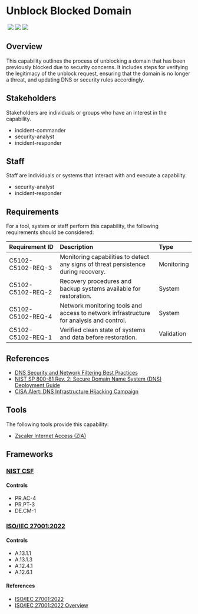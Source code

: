 # Unblock Blocked Domain
&nbsp;![](https://img.shields.io/badge/ID-C5102-blue)&nbsp;![](https://img.shields.io/badge/Phase-Recovery_%28P0005%29-blue)&nbsp;![](https://img.shields.io/badge/Category-Network-blue)
## Overview
This capability outlines the process of unblocking a domain that has been previously blocked due to security concerns. It includes steps for verifying the legitimacy of the unblock request, ensuring that the domain is no longer a threat, and updating DNS or security rules accordingly.

## Stakeholders
Stakeholders are individuals or groups who have an interest in the capability.

- incident-commander
- security-analyst
- incident-responder

## Staff
Staff are individuals or systems that interact with and execute a capability.

- security-analyst
- incident-responder

## Requirements
For a tool, system or staff perform this capability, the following requirements should be considered:

| Requirement ID | Description | Type |
| :--- | :--- | :--- |
| C5102-C5102-REQ-3 | Monitoring capabilities to detect any signs of threat persistence during recovery. | Monitoring|
| C5102-C5102-REQ-2 | Recovery procedures and backup systems available for restoration. | System|
| C5102-C5102-REQ-4 | Network monitoring tools and access to network infrastructure for analysis and control. | System|
| C5102-C5102-REQ-1 | Verified clean state of systems and data before restoration. | Validation|

## References

- [DNS Security and Network Filtering Best Practices](https://www.sans.org/white-papers/34152/)
- [NIST SP 800-81 Rev. 2: Secure Domain Name System (DNS) Deployment Guide](https://csrc.nist.gov/publications/detail/sp/800-81/2/final)
- [CISA Alert: DNS Infrastructure Hijacking Campaign](https://www.cisa.gov/news-events/alerts/2019/01/16/dns-infrastructure-hijacking-campaign)
## Tools
The following tools provide this capability:

- [Zscaler Internet Access (ZIA)](../tool/zscaler-zia/C5102.md)

## Frameworks
### [NIST CSF](../frameworks/F0003.md)

#### Controls

- PR.AC-4 
- PR.PT-3 
- DE.CM-1 

### [ISO/IEC 27001:2022](../frameworks/F0002.md)

#### Controls

- A.13.1.1 
- A.13.1.3 
- A.12.4.1 
- A.12.6.1 

#### References

- [ISO/IEC 27001:2022](https://www.iso.org/standard/82875.html)
- [ISO/IEC 27001:2022 Overview](https://www.iso.org/isoiec-27001-information-security.html)